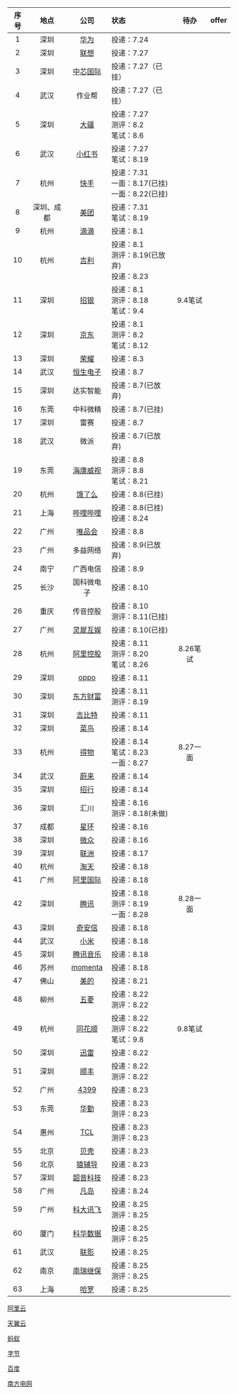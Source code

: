 | 序号 |    地点    |                             公司                             | 状态                                                   |   待办   | offer |
| :--: | :--------: | :----------------------------------------------------------: | :----------------------------------------------------- | :------: | :---: |
|  1   |    深圳    | [华为](https://career.huawei.com/reccampportal/portal5/campus-recruitment.html) | 投递：7.24                                             |          |       |
|  2   |    深圳    |         [联想](https://talent.lenovo.com.cn/campus)          | 投递：7.27                                             |          |       |
|  3   |    深圳    |          [中芯国际](https://smics.zhiye.com/campus)          | 投递：7.27（已挂）                                     |          |       |
|  4   |    武汉    |                            作业帮                            | 投递：7.27（已挂）                                     |          |       |
|  5   |    深圳    |           [大疆](https://we.dji.com/zh-CN/campus)            | 投递：7.27<br />测评：8.2<br />笔试：8.6               |          |       |
|  6   |    武汉    |          [小红书](https://campus.xiaohongshu.com/)           | 投递：7.27<br />笔试：8.19                             |          |       |
|  7   |    杭州    | [快手](https://campus.kuaishou.cn/recruit/campus/e/#/campus/index) | 投递：7.31<br />一面：8.17(已挂)<br />一面：8.22(已挂) |          |       |
|  8   | 深圳、成都 |        [美团](https://zhaopin.meituan.com/web/campus)        | 投递：7.31<br />笔试：8.19                             |          |       |
|  9   |    杭州    |            [滴滴](https://talent.didiglobal.com/)            | 投递：8.1                                              |          |       |
|  10  |    杭州    | [吉利](https://app.mokahr.com/campus-recruitment/geely/98147#/) | 投递：8.1<br />测评：8.19(已放弃)<br />投递：8.23      |          |       |
|  11  |    深圳    | [招银](https://cmbnt.cmbchina.com/pages/recruit/position_list.html?menu_index=0&type=0) | 投递：8.1<br />测评：8.18<br />笔试：9.4               | 9.4笔试  |       |
|  12  |    深圳    |             [京东](https://campus.jd.com/home#/)             | 投递：8.1<br />测评：8.2<br />笔试：8.12               |          |       |
|  13  |    深圳    | [荣耀](https://career.hihonor.com/SU60eea919bef57c1023f6fe78/pb/school.html) | 投递：8.3                                              |          |       |
|  14  |    武汉    |           [恒生电子](https://campus.hundsun.com/)            | 投递：8.7                                              |          |       |
|  15  |    深圳    |                           达实智能                           | 投递：8.7(已放弃)                                      |          |       |
|  16  |    东莞    |                           中科微精                           | 投递：8.7(已挂)                                        |          |       |
|  17  |    深圳    |                             雷赛                             | 投递：8.7                                              |          |       |
|  18  |    武汉    |                             微派                             | 投递：8.7(已放弃)                                      |          |       |
|  19  |    东莞    |    [海康威视](https://talent.hikvision.com/society/sHome)    | 投递：8.8<br />测评：8.8<br />笔试：8.21               |          |       |
|  20  |    杭州    |     [饿了么](https://talent.ele.me/campus/home?lang=zh)      | 投递：8.8(已挂)                                        |          |       |
|  21  |    上海    |         [哔哩哔哩](https://jobs.bilibili.com/campus)         | 投递：8.8(已挂)<br />投递：8.24                        |          |       |
|  22  |    广州    | [唯品会](https://app-tc.mokahr.com/campus-recruitment/vipshophr/10039#/) | 投递：8.8                                              |          |       |
|  23  |    广州    |                           多益网络                           | 投递：8.9(已放弃)                                      |          |       |
|  24  |    南宁    |                           广西电信                           | 投递：8.9                                              |          |       |
|  25  |    长沙    |                          国科微电子                          | 投递：8.10                                             |          |       |
|  26  |    重庆    |                           传音控股                           | 投递：8.10<br />测评：8.11(已挂)                       |          |       |
|  27  |    广州    | [灵犀互娱](https://talent.lingxigames.com/campus/home?lang=zh) | 投递：8.10(已挂)                                       |          |       |
|  28  |    杭州    | [阿里控股](https://talent-holding.alibaba.com/campus/home?lang=zh) | 投递：8.11<br />测评：8.20<br />笔试：8.26             | 8.26笔试 |       |
|  29  |    深圳    |   [oppo](https://careers.oppo.com/university/oppo/campus)    | 投递：8.11                                             |          |       |
|  30  |    深圳    | [东方财富](https://app.mokahr.com/campus-recruitment/eastmoney/57971#/) | 投递：8.11<br />测评：8.19                             |          |       |
|  31  |    深圳    | [吉比特](https://hr.g-bits.com/web/index.html#/home-web/home-index) | 投递：8.11                                             |          |       |
|  32  |    深圳    |          [菜鸟](https://talent.cainiao.com/campus)           | 投递：8.14                                             |          |       |
|  33  |    杭州    | [得物](https://app.mokahr.com/campus-recruitment/thedu/37483#/) | 投递：8.14<br />笔试：8.23<br />一面：8.27             | 8.27一面 |       |
|  34  |    武汉    |              [蔚来](https://campus.nio.com/#/)               | 投递：8.14                                             |          |       |
|  35  |    深圳    |       [招行](https://career.cmbchina.com/campus/home)        | 投递：8.14                                             |          |       |
|  36  |    深圳    |                             汇川                             | 投递：8.16<br />测评：8.18(未做)                       |          |       |
|  37  |    成都    | [星环](https://app.mokahr.com/campus_apply/transwarp/3196#/) | 投递：8.16                                             |          |       |
|  38  |    深圳    | [微众](https://app-tc.mokahr.com/campus-recruitment/webankhr/18005#/) | 投递：8.16                                             |          |       |
|  39  |    深圳    |        [联洲](https://career.tplinkglobal.com/campus)        | 投递：8.17                                             |          |       |
|  40  |    杭州    |        [淘天](https://talent.taotian.com/campus/home)        | 投递：8.18                                             |          |       |
|  41  |    广州    | [阿里国际](https://aidc-jobs.alibaba.com/campus/home?lang=zh) | 投递：8.18                                             |          |       |
|  42  |    深圳    |            [腾讯](https://join.qq.com/index.html)            | 投递：8.18<br />测评：8.19<br />一面：8.28             | 8.28一面 |       |
|  43  |    深圳    |    [奇安信](https://campus.qianxin.com/campus/graduates)     | 投递：8.18                                             |          |       |
|  44  |    武汉    |             [小米](https://hr.xiaomi.com/campus)             | 投递：8.18                                             |          |       |
|  45  |    深圳    |       [腾讯音乐](https://join.tencentmusic.com/campus)       | 投递：8.18                                             |          |       |
|  46  |    苏州    |       [momenta](https://momenta.jobs.feishu.cn/campus)       | 投递：8.18                                             |          |       |
|  47  |    佛山    |       [美的](https://careers.midea.com/schoolOut/home)       | 投递：8.21                                             |          |       |
|  48  |    柳州    | [五菱](https://wecruit.hotjob.cn/SU611bbe3c2f9d24229e014abb/pb/school.html) | 投递：8.22<br />测评：8.22                             |          |       |
|  49  |    杭州    |       [同花顺](https://campus.10jqka.com.cn/job/list)        | 投递：8.22<br />测评：8.22<br />笔试：9.8              | 9.8笔试  |       |
|  50  |    深圳    | [迅雷](https://campus.xunlei.com/campus_apply/xunlei/26600/#/) | 投递：8.22                                             |          |       |
|  51  |    深圳    | [顺丰](https://campus.sf-express.com/#/positionList?positionType=develop) | 投递：8.22<br />测评：8.22                             |          |       |
|  52  |    广州    |   [4399](http://web.4399.com/campus/graduate/chanpinlei/)    | 投递：8.23                                             |          |       |
|  53  |    东莞    |         [华勤](https://jobs.huaqin.com/zhaopin_trip)         | 投递：8.23<br />测评：8.23                             |          |       |
|  54  |    惠州    |             [TCL](https://campus.tcl.com/campus)             | 投递：8.23<br />测评：8.23                             |          |       |
|  55  |    北京    |                [贝壳](http://campus.ke.com/)                 | 投递：8.23                                             |          |       |
|  56  |    北京    |            [猿辅导](https://hr.yuanfudao.com/#/)             | 投递：8.23                                             |          |       |
|  57  |    深圳    | [韶音科技](https://app.mokahr.com/campus-recruitment/aftershokzhr/36940#/page/%E6%A0%A1%E5%9B%AD%E6%8B%9B%E8%81%98) | 投递：8.23                                             |          |       |
|  58  |    广州    |       [凡岛](https://job.fandow.com/schoolRecruitment)       | 投递：8.24                                             |          |       |
|  59  |    广州    |           [科大讯飞](https://campus.iflytek.com/)            | 投递：8.25<br />测评：8.25                             |          |       |
|  60  |    厦门    | [科华数据](https://app.mokahr.com/campus-recruitment/kehua/92510?edit=1&hireMode=2#/) | 投递：8.25<br />测评：8.25                             |          |       |
|  61  |    武汉    |     [联影](https://united-imaging.zhiye.com/campus/jobs)     | 投递：8.25                                             |          |       |
|  62  |    南京    |          [南瑞继保](https://nrec.zhiye.com/campus)           | 投递：8.25<br />测评：8.25                             |          |       |
|  63  |    上海    | [哈罗](https://careers.hellobike.com/#/recruit/%E6%A0%A1%E5%9B%AD%E6%8B%9B%E8%81%98) | 投递：8.25                                             |          |       |

[阿里云](https://careers.aliyun.com/campus/home?lang=zh)

[天翼云](https://wecruit.hotjob.cn/SU62b2ae672f9d24458d72f9cc/pb/index.html#/)

[蚂蚁](https://talent.antgroup.com/campus)

[字节](https://jobs.bytedance.com/campus)

[百度](https://talent.baidu.com/jobs/)

[南方电网](https://zhaopin.csg.cn/#/recruitment-campus)